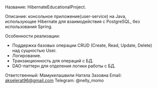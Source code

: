 Название:
HibernateEducationalProject.

Описание:
консольное приложение(user-service) на Java, использующее Hibernate для взаимодействия с PostgreSQL, без использования Spring.

Особенности реализации:
- Поддержка базовых операции CRUD (Create, Read, Update, Delete) над сущностью User.
- Логирование.
- Транзакционность для операций с БД.
- DAO-паттерн для отделения логики работы с БД.

Ответственный: Мамукелашвили Натэла Зазовна
Email: akselerat96@gmail.com
Telegram: @nelly_momo
